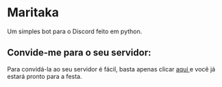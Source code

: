 # Maritaka
Um simples bot para o Discord feito em python.

## Convide-me para o seu servidor:
Para convidá-la ao seu servidor é fácil, basta apenas clicar [aqui ](https://discordapp.com/oauth2/authorize?client_id=660353273659916299&permissions=537159744&scope=bot) e você já estará pronto para a festa.
